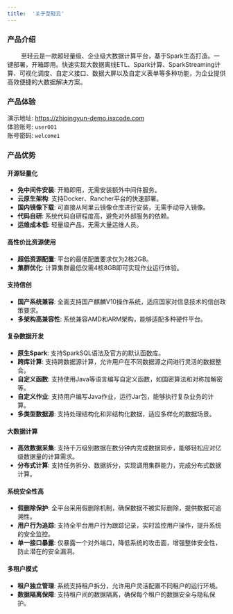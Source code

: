 ```yaml
---
title:  '关于至轻云'
---
```


### 产品介绍

&nbsp;&nbsp;&nbsp;&nbsp;&nbsp;&nbsp;&nbsp; 至轻云是一款超轻量级、企业级大数据计算平台，基于Spark生态打造。一键部署，开箱即用。快速实现大数据离线ETL、Spark计算、SparkStreaming计算、可视化调度、自定义接口、数据大屏以及自定义表单等多种功能，为企业提供高效便捷的大数据解决方案。

### 产品体验

演示地址: https://zhiqingyun-demo.isxcode.com  
体验账号: `user001`  
账号密码: `welcome1`

### 产品优势

#### 开源轻量化

- **免中间件安装**: 开箱即用，无需安装额外中间件服务。
- **云原生架构**: 支持Docker、Rancher平台的快速部署。
- **国内镜像下载**: 可直接从阿里云镜像仓库进行安装，无需手动导入镜像。
- **代码自研**: 系统代码自研程度高，避免对外部服务的依赖。
- **运维成本低**: 轻量级产品，无需大量运维人员。

#### 高性价比资源使用

- **超低资源配置**: 平台的最低配置要求仅为2核2GB。
- **集群优化**: 计算集群最低仅需4核8GB即可实现作业运行体验。

#### 支持信创

- **国产系统兼容**: 全面支持国产麒麟V10操作系统，适应国家对信息技术的信创政策要求。
- **多架构高兼容性**: 系统兼容AMD和ARM架构，能够适配多种硬件平台。

#### 复杂数据开发

- **原生Spark**: 支持SparkSQL语法及官方的默认函数库。
- **跨库计算**: 支持跨数据源计算，允许用户在不同数据源之间进行灵活的数据整合。
- **自定义函数**: 支持使用Java等语言编写自定义函数，如国密算法和对称加解密等。
- **自定义作业**: 支持用户编写Java作业，运行Jar包，能够执行复杂业务的计算。
- **多类型数据源**: 支持处理结构化和非结构化数据，适应多样化的数据场景。

#### 大数据计算

- **高效数据采集**: 支持千万级别数据在数分钟内完成数据同步，能够轻松应对亿级数据量的计算需求。
- **分布式计算**: 支持任务拆分、数据拆分，实现调用集群能力，完成分布式数据计算。

#### 系统安全性高

- **假删除保护**: 全平台采用假删除机制，确保数据不被实际删除，提供数据可追溯性。
- **用户行为追踪**: 支持全平台用户行为跟踪记录，实时监控用户操作，提升系统的安全监控。
- **单一接口暴露**: 仅暴露一个对外端口，降低系统的攻击面，增强整体安全性，防止潜在的安全漏洞。

#### 多租户模式

- **租户独立管理**: 系统支持租户拆分，允许用户灵活配置不同租户的运行环境。
- **数据隔离保障**: 支持租户间的数据隔离，确保每个租户的数据安全与隐私保护。